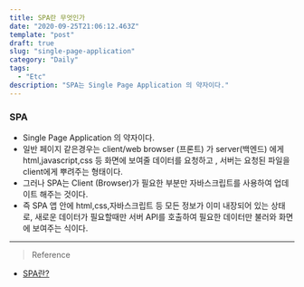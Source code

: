 ```yaml
---
title: SPA란 무엇인가
date: "2020-09-25T21:06:12.463Z"
template: "post"
draft: true
slug: "single-page-application"
category: "Daily"
tags:
  - "Etc"
description: "SPA는 Single Page Application 의 약자이다."
---
```


### SPA
- Single Page Application 의 약자이다.
- 일반 페이지 같은경우는 client/web browser (프론트) 가 server(백엔드) 에게 html,javascript,css 등 화면에 보여줄 데이터를 요청하고 , 서버는 요청된 파일을 client에게 뿌려주는 형태이다.
- 그러나 SPA는 Client (Browser)가 필요한 부분만 자바스크립트를 사용하여 업데이트 해주는 것이다.
- 즉 SPA 앱 안에 html,css,자바스크립트 등 모든 정보가 이미 내장되어 있는 상태로, 새로운 데이터가 필요할때만 서버 API를 호출하여 필요한 데이터만 불러와 화면에 보여주는 식이다.

<hr>

> Reference
- [SPA란?](https://velog.io/@cyongchoi/Spa-%EB%9E%80)
